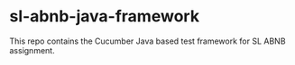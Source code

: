 # sl-abnb-java-framework
This repo contains the Cucumber Java based test framework for SL ABNB assignment.
